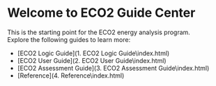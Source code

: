 # Welcome to ECO2 Guide Center

This is the starting point for the ECO2 energy analysis program.   
Explore the following guides to learn more:

- [ECO2 Logic Guide](1. ECO2 Logic Guide\index.html)
- [ECO2 User Guide](2. ECO2 User Guide\index.html)
- [ECO2 Assessment Guide](3. ECO2 Assessment Guide\index.html)
- [Reference](4. Reference\index.html)
